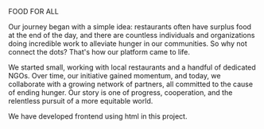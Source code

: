 FOOD FOR ALL

Our journey began with a simple idea: restaurants often have surplus food at the end of the day, and there are countless individuals and organizations doing incredible work to alleviate hunger in our communities. So why not connect the dots? That's how our platform came to life.

We started small, working with local restaurants and a handful of dedicated NGOs. Over time, our initiative gained momentum, and today, we collaborate with a growing network of partners, all committed to the cause of ending hunger. Our story is one of progress, cooperation, and the relentless pursuit of a more equitable world.

We have developed frontend using html in this project.

